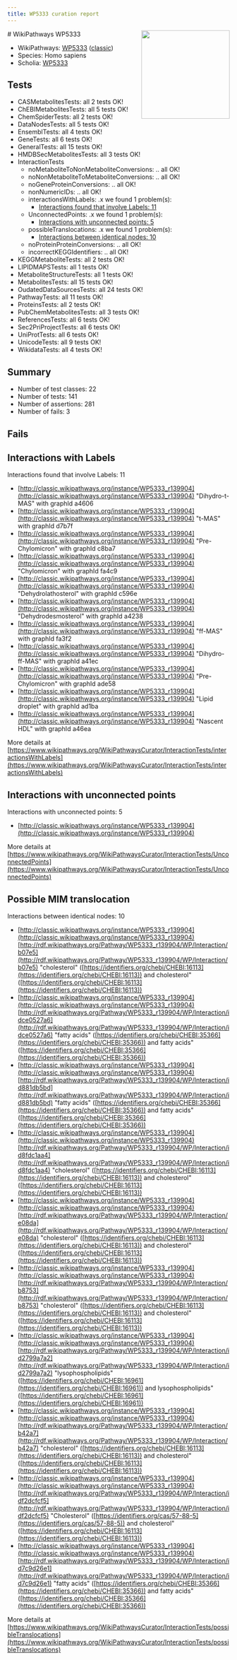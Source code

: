 ```yaml
---
title: WP5333 curation report
---
```


<img style="float: right; width: 200px" src="https://upload.wikimedia.org/wikipedia/commons/thumb/8/83/Wplogo_with_text_500.png/640px-Wplogo_with_text_500.png" />
# WikiPathways WP5333

* WikiPathways: [WP5333](https://wikipathways.org/pathways/WP5333) ([classic](https://classic.wikipathways.org/instance/WP5333))
* Species: Homo sapiens
* Scholia: [WP5333](https://scholia.toolforge.org/wikipathways/WP5333)
## Tests
* CASMetabolitesTests: all 2 tests OK!
* ChEBIMetabolitesTests: all 5 tests OK!
* ChemSpiderTests: all 2 tests OK!
* DataNodesTests: all 5 tests OK!
* EnsemblTests: all 4 tests OK!
* GeneTests: all 6 tests OK!
* GeneralTests: all 15 tests OK!
* HMDBSecMetabolitesTests: all 3 tests OK!
* InteractionTests
    * noMetaboliteToNonMetaboliteConversions: .. all OK!
    * noNonMetaboliteToMetaboliteConversions: .. all OK!
    * noGeneProteinConversions: .. all OK!
    * nonNumericIDs: .. all OK!
    * interactionsWithLabels: .x we found 1 problem(s):
        * [Interactions found that involve Labels: 11](#fe97a8b9)
    * UnconnectedPoints: .x we found 1 problem(s):
        * [Interactions with unconnected points: 5](#35a61add)
    * possibleTranslocations: .x we found 1 problem(s):
        * [Interactions between identical nodes: 10](#661ebeea)
    * noProteinProteinConversions: .. all OK!
    * incorrectKEGGIdentifiers: .. all OK!
* KEGGMetaboliteTests: all 2 tests OK!
* LIPIDMAPSTests: all 1 tests OK!
* MetaboliteStructureTests: all 1 tests OK!
* MetabolitesTests: all 15 tests OK!
* OudatedDataSourcesTests: all 24 tests OK!
* PathwayTests: all 11 tests OK!
* ProteinsTests: all 2 tests OK!
* PubChemMetabolitesTests: all 3 tests OK!
* ReferencesTests: all 6 tests OK!
* Sec2PriProjectTests: all 6 tests OK!
* UniProtTests: all 6 tests OK!
* UnicodeTests: all 9 tests OK!
* WikidataTests: all 4 tests OK!


## Summary

* Number of test classes: 22
* Number of tests: 141
* Number of assertions: 281
* Number of fails: 3

## Fails

<a name="fe97a8b9" />

## Interactions with Labels

Interactions found that involve Labels: 11

* [http://classic.wikipathways.org/instance/WP5333_r139904](http://classic.wikipathways.org/instance/WP5333_r139904) "Dihydro-t-MAS" with graphId a4606
* [http://classic.wikipathways.org/instance/WP5333_r139904](http://classic.wikipathways.org/instance/WP5333_r139904) "t-MAS" with graphId d7b7f
* [http://classic.wikipathways.org/instance/WP5333_r139904](http://classic.wikipathways.org/instance/WP5333_r139904) "Pre-Chylomicron" with graphId c8ba7
* [http://classic.wikipathways.org/instance/WP5333_r139904](http://classic.wikipathways.org/instance/WP5333_r139904) "Chylomicron" with graphId fa4c9
* [http://classic.wikipathways.org/instance/WP5333_r139904](http://classic.wikipathways.org/instance/WP5333_r139904) "Dehydrolathosterol" with graphId c596e
* [http://classic.wikipathways.org/instance/WP5333_r139904](http://classic.wikipathways.org/instance/WP5333_r139904) "Dehydrodesmosterol" with graphId a4238
* [http://classic.wikipathways.org/instance/WP5333_r139904](http://classic.wikipathways.org/instance/WP5333_r139904) "ff-MAS" with graphId fa3f2
* [http://classic.wikipathways.org/instance/WP5333_r139904](http://classic.wikipathways.org/instance/WP5333_r139904) "Dihydro-ff-MAS" with graphId a41ec
* [http://classic.wikipathways.org/instance/WP5333_r139904](http://classic.wikipathways.org/instance/WP5333_r139904) "Pre-Chylomicron" with graphId ade58
* [http://classic.wikipathways.org/instance/WP5333_r139904](http://classic.wikipathways.org/instance/WP5333_r139904) "Lipid droplet" with graphId ad1ba
* [http://classic.wikipathways.org/instance/WP5333_r139904](http://classic.wikipathways.org/instance/WP5333_r139904) "Nascent HDL" with graphId a46ea


More details at [https://www.wikipathways.org/WikiPathwaysCurator/InteractionTests/interactionsWithLabels](https://www.wikipathways.org/WikiPathwaysCurator/InteractionTests/interactionsWithLabels)

<a name="35a61add" />

## Interactions with unconnected points

Interactions with unconnected points: 5

* [http://classic.wikipathways.org/instance/WP5333_r139904](http://classic.wikipathways.org/instance/WP5333_r139904)


More details at [https://www.wikipathways.org/WikiPathwaysCurator/InteractionTests/UnconnectedPoints](https://www.wikipathways.org/WikiPathwaysCurator/InteractionTests/UnconnectedPoints)

<a name="661ebeea" />

## Possible MIM translocation

Interactions between identical nodes: 10

* [http://classic.wikipathways.org/instance/WP5333_r139904](http://classic.wikipathways.org/instance/WP5333_r139904) [http://rdf.wikipathways.org/Pathway/WP5333_r139904/WP/Interaction/b07e5](http://rdf.wikipathways.org/Pathway/WP5333_r139904/WP/Interaction/b07e5) "cholesterol" ([https://identifiers.org/chebi/CHEBI:16113](https://identifiers.org/chebi/CHEBI:16113)) and 
cholesterol" ([https://identifiers.org/chebi/CHEBI:16113](https://identifiers.org/chebi/CHEBI:16113))
* [http://classic.wikipathways.org/instance/WP5333_r139904](http://classic.wikipathways.org/instance/WP5333_r139904) [http://rdf.wikipathways.org/Pathway/WP5333_r139904/WP/Interaction/idce0527a6](http://rdf.wikipathways.org/Pathway/WP5333_r139904/WP/Interaction/idce0527a6) "fatty acids" ([https://identifiers.org/chebi/CHEBI:35366](https://identifiers.org/chebi/CHEBI:35366)) and 
fatty acids" ([https://identifiers.org/chebi/CHEBI:35366](https://identifiers.org/chebi/CHEBI:35366))
* [http://classic.wikipathways.org/instance/WP5333_r139904](http://classic.wikipathways.org/instance/WP5333_r139904) [http://rdf.wikipathways.org/Pathway/WP5333_r139904/WP/Interaction/id881db5bd](http://rdf.wikipathways.org/Pathway/WP5333_r139904/WP/Interaction/id881db5bd) "fatty acids" ([https://identifiers.org/chebi/CHEBI:35366](https://identifiers.org/chebi/CHEBI:35366)) and 
fatty acids" ([https://identifiers.org/chebi/CHEBI:35366](https://identifiers.org/chebi/CHEBI:35366))
* [http://classic.wikipathways.org/instance/WP5333_r139904](http://classic.wikipathways.org/instance/WP5333_r139904) [http://rdf.wikipathways.org/Pathway/WP5333_r139904/WP/Interaction/id8fdc1aa4](http://rdf.wikipathways.org/Pathway/WP5333_r139904/WP/Interaction/id8fdc1aa4) "cholesterol" ([https://identifiers.org/chebi/CHEBI:16113](https://identifiers.org/chebi/CHEBI:16113)) and 
cholesterol" ([https://identifiers.org/chebi/CHEBI:16113](https://identifiers.org/chebi/CHEBI:16113))
* [http://classic.wikipathways.org/instance/WP5333_r139904](http://classic.wikipathways.org/instance/WP5333_r139904) [http://rdf.wikipathways.org/Pathway/WP5333_r139904/WP/Interaction/e08da](http://rdf.wikipathways.org/Pathway/WP5333_r139904/WP/Interaction/e08da) "cholesterol" ([https://identifiers.org/chebi/CHEBI:16113](https://identifiers.org/chebi/CHEBI:16113)) and 
cholesterol" ([https://identifiers.org/chebi/CHEBI:16113](https://identifiers.org/chebi/CHEBI:16113))
* [http://classic.wikipathways.org/instance/WP5333_r139904](http://classic.wikipathways.org/instance/WP5333_r139904) [http://rdf.wikipathways.org/Pathway/WP5333_r139904/WP/Interaction/b8753](http://rdf.wikipathways.org/Pathway/WP5333_r139904/WP/Interaction/b8753) "cholesterol" ([https://identifiers.org/chebi/CHEBI:16113](https://identifiers.org/chebi/CHEBI:16113)) and 
cholesterol" ([https://identifiers.org/chebi/CHEBI:16113](https://identifiers.org/chebi/CHEBI:16113))
* [http://classic.wikipathways.org/instance/WP5333_r139904](http://classic.wikipathways.org/instance/WP5333_r139904) [http://rdf.wikipathways.org/Pathway/WP5333_r139904/WP/Interaction/id2799a7a2](http://rdf.wikipathways.org/Pathway/WP5333_r139904/WP/Interaction/id2799a7a2) "lysophospholipids" ([https://identifiers.org/chebi/CHEBI:16961](https://identifiers.org/chebi/CHEBI:16961)) and 
lysophospholipids" ([https://identifiers.org/chebi/CHEBI:16961](https://identifiers.org/chebi/CHEBI:16961))
* [http://classic.wikipathways.org/instance/WP5333_r139904](http://classic.wikipathways.org/instance/WP5333_r139904) [http://rdf.wikipathways.org/Pathway/WP5333_r139904/WP/Interaction/b42a7](http://rdf.wikipathways.org/Pathway/WP5333_r139904/WP/Interaction/b42a7) "cholesterol" ([https://identifiers.org/chebi/CHEBI:16113](https://identifiers.org/chebi/CHEBI:16113)) and 
cholesterol" ([https://identifiers.org/chebi/CHEBI:16113](https://identifiers.org/chebi/CHEBI:16113))
* [http://classic.wikipathways.org/instance/WP5333_r139904](http://classic.wikipathways.org/instance/WP5333_r139904) [http://rdf.wikipathways.org/Pathway/WP5333_r139904/WP/Interaction/idf2dcfcf5](http://rdf.wikipathways.org/Pathway/WP5333_r139904/WP/Interaction/idf2dcfcf5) "Cholesterol" ([https://identifiers.org/cas/57-88-5](https://identifiers.org/cas/57-88-5)) and 
cholesterol" ([https://identifiers.org/chebi/CHEBI:16113](https://identifiers.org/chebi/CHEBI:16113))
* [http://classic.wikipathways.org/instance/WP5333_r139904](http://classic.wikipathways.org/instance/WP5333_r139904) [http://rdf.wikipathways.org/Pathway/WP5333_r139904/WP/Interaction/id7c9d26e1](http://rdf.wikipathways.org/Pathway/WP5333_r139904/WP/Interaction/id7c9d26e1) "fatty acids" ([https://identifiers.org/chebi/CHEBI:35366](https://identifiers.org/chebi/CHEBI:35366)) and 
fatty acids" ([https://identifiers.org/chebi/CHEBI:35366](https://identifiers.org/chebi/CHEBI:35366))


More details at [https://www.wikipathways.org/WikiPathwaysCurator/InteractionTests/possibleTranslocations](https://www.wikipathways.org/WikiPathwaysCurator/InteractionTests/possibleTranslocations)

